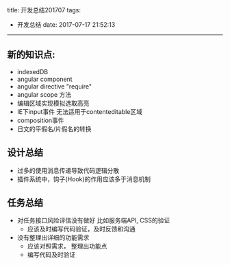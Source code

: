 title: 开发总结201707
tags:
  - 开发总结
date: 2017-07-17 21:52:13
---


## 新的知识点:
- indexedDB
- angular component
- angular directive "require"
- angular scope 方法
- 编辑区域实现模拟选取高亮
- IE下input事件 无法适用于contenteditable区域
- composition事件 
- 日文的平假名/片假名的转换

## 设计总结
- 过多的使用消息传递导致代码逻辑分散
- 插件系统中，钩子(Hook)的作用应该多于消息机制

## 任务总结
- 对任务接口风险评估没有做好 比如服务端API, CSS的验证
   - 应该及时编写代码验证，及时反馈和沟通
- 没有整理出详细的功能需求 
   - 应该对照需求， 整理出功能点
   - 编写代码及时验证